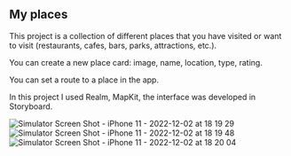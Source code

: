 ## My places



This project is a collection of different places that you have visited or want to visit (restaurants, cafes, bars, parks, attractions, etc.).

You can create a new place card: image, name, location, type, rating.

You can set a route to a place in the app.

In this project I used Realm, MapKit, the interface was developed in Storyboard.

![Simulator Screen Shot - iPhone 11 - 2022-12-02 at 18 19 29](https://user-images.githubusercontent.com/106093762/205341246-a2001edc-5bbf-4a1c-9732-bc61931357f0.png)![Simulator Screen Shot - iPhone 11 - 2022-12-02 at 18 19 48](https://user-images.githubusercontent.com/106093762/205341252-7c487b1c-9914-4fc5-aa01-2dd6ffc2bd3a.png)![Simulator Screen Shot - iPhone 11 - 2022-12-02 at 18 20 04](https://user-images.githubusercontent.com/106093762/205341254-c5d14d46-92a0-48c9-bb7e-97dc963a526b.png)
